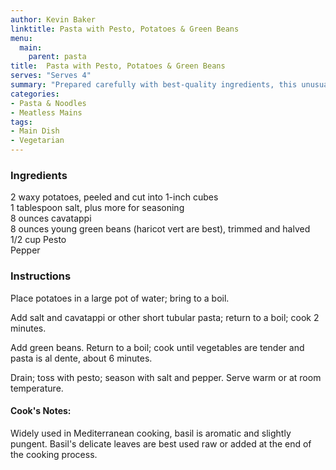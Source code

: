 ```yaml
---
author: Kevin Baker
linktitle: Pasta with Pesto, Potatoes & Green Beans
menu:
  main:
    parent: pasta
title:  Pasta with Pesto, Potatoes & Green Beans
serves: "Serves 4"
summary: "Prepared carefully with best-quality ingredients, this unusual pasta dish is both delicate and filling."
categories:
- Pasta & Noodles
- Meatless Mains
tags: 
- Main Dish
- Vegetarian
---
```

### Ingredients

<div class="ingredient-list">

2 waxy potatoes, peeled and cut into 1-inch cubes  
1 tablespoon salt, plus more for seasoning  
8 ounces cavatappi  
8 ounces young green beans (haricot vert are best), trimmed and halved  
1/2 cup Pesto  
Pepper  

</div>

### Instructions
Place potatoes in a large pot of water; bring to a boil.

Add salt and cavatappi or other short tubular pasta; return to a boil; cook 2 minutes.

Add green beans. Return to a boil; cook until vegetables are tender and pasta is al dente, about 6 minutes.

Drain; toss with pesto; season with salt and pepper. Serve warm or at room temperature.

#### Cook's Notes:
Widely used in Mediterranean cooking, basil is aromatic and slightly pungent. Basil's delicate leaves are best used raw or added at the end of the cooking process.